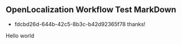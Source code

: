 ## OpenLocalization Workflow Test MarkDown
* fdcbd26d-644b-42c5-8b3c-b42d92365f78 
thanks!

Hello world
